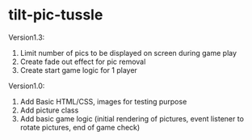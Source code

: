 # tilt-pic-tussle

Version1.3:
1) Limit number of pics to be displayed on screen during game play
2) Create fade out effect for pic removal
3) Create start game logic for 1 player

Version1.0:
1) Add Basic HTML/CSS, images for testing purpose
2) Add picture class
3) Add basic game logic (initial rendering of pictures, event listener to rotate pictures, end of game check)
